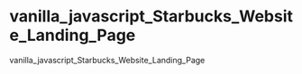 # vanilla_javascript_Starbucks_Website_Landing_Page
vanilla_javascript_Starbucks_Website_Landing_Page
